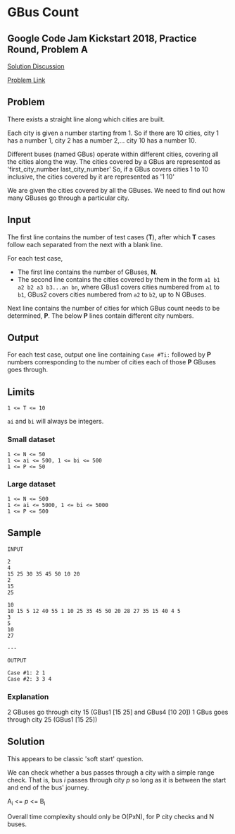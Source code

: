 # GBus Count

## Google Code Jam Kickstart 2018, Practice Round, Problem A

[Solution Discussion](#solution)

[Problem Link](https://code.google.com/codejam/contest/4374486/dashboard#s=p0)

## Problem

There exists a straight line along which cities are built.

Each city is given a number starting from 1. So if there are 10 cities, city 1 has a number 1, city 2 has a number 2,... city 10 has a number 10.

Different buses (named GBus) operate within different cities, covering all the cities along the way. The cities covered by a GBus are represented as 'first_city_number last_city_number' So, if a GBus covers cities 1 to 10 inclusive, the cities covered by it are represented as '1 10'

We are given the cities covered by all the GBuses. We need to find out how many GBuses go through a particular city.

## Input

The first line contains the number of test cases (**T**), after which **T** cases follow each separated from the next with a blank line.

For each test case,

* The first line contains the number of GBuses, **N**.
* The second line contains the cities covered by them in the form `a1 b1 a2 b2 a3 b3...an bn`, where GBus1 covers cities numbered from `a1` to `b1`, GBus2 covers cities numbered from `a2` to `b2`, up to N GBuses.

Next line contains the number of cities for which GBus count needs to be determined, **P**.
The below **P** lines contain different city numbers.

## Output

For each test case, output one line containing `Case #Ti:` followed by **P** numbers corresponding to the number of cities each of those **P** GBuses goes through.

## Limits

```
1 <= T <= 10
```

`ai` and `bi` will always be integers.

### Small dataset

```
1 <= N <= 50
1 <= ai <= 500, 1 <= bi <= 500
1 <= P <= 50
```

### Large dataset

```
1 <= N <= 500
1 <= ai <= 5000, 1 <= bi <= 5000
1 <= P <= 500
```

## Sample

```
INPUT

2
4
15 25 30 35 45 50 10 20
2
15
25

10
10 15 5 12 40 55 1 10 25 35 45 50 20 28 27 35 15 40 4 5
3
5
10
27

---

OUTPUT

Case #1: 2 1
Case #2: 3 3 4
```

### Explanation

2 GBuses go through city 15 (GBus1 [15 25] and GBus4 [10 20])
1 GBus goes through city 25 (GBus1 [15 25])

## Solution

This appears to be classic 'soft start' question.

We can check whether a bus passes through a city with a simple range check. That is, bus _i_ passes through city _p_ so long as it is between the start and end of the bus' journey.

A<sub>i</sub> <= _p_ <= B<sub>i</sub>

Overall time complexity should only be O(PxN), for P city checks and N buses.
